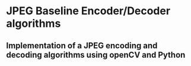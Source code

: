 # JPEG Baseline Encoder/Decoder algorithms

## Implementation of a JPEG encoding and decoding algorithms using openCV and Python

